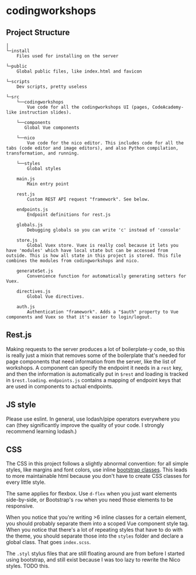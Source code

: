 # codingworkshops

## Project Structure
```
│
└─install
    Files used for installing on the server

└─public
    Global public files, like index.html and favicon

└─scripts
    Dev scripts, pretty useless

└─src
    └──codingworkshops
        Vue code for all the codingworkshops UI (pages, CodeAcademy-like instruction slides).

    └──components
       Global Vue components

    └──nico
        Vue code for the nico editor. This includes code for all the tabs (code editor and image editors), and also Python compilation, transformation, and running.

    └──styles
        Global styles

    main.js
        Main entry point

    rest.js
        Custom REST API request "framework". See below.

    endpoints.js
        Endpoint definitions for rest.js

    globals.js
        Debugging globals so you can write 'c' instead of 'console'

    store.js
        Global Vuex store. Vuex is really cool because it lets you have 'modules' which have local state but can be accessed from outside. This is how all state in this project is stored. This file combines the modules from codingworkshops and nico.

    generateSet.js
        Convenience function for automatically generating setters for Vuex.

    directives.js
        Global Vue directives.

    auth.js
        Authentication "framework". Adds a "$auth" property to Vue components and Vuex so that it's easier to login/logout.
```

## Rest.js
Making requests to the server produces a lot of boilerplate-y code, so this is really just a mixin that removes some of the boilerplate that's needed for page components that need information from the server, like the list of workshops. A component can specify the endpoint it needs in a `rest` key, and then the information is automatically put in `$rest` and loading is tracked in `$rest.loading`. `endpoints.js` contains a mapping of endpoint keys that are used in components to actual endpoints.

## JS style
Please use eslint. In general, use lodash/pipe operators everywhere you can (they significantly improve the quality of your code. I strongly recommend learning lodash.)

## CSS
The CSS in this project follows a slightly abnormal convention: for all simple styles, like margins and font colors, use inline [bootstrap classes](https://getbootstrap.com/docs/4.3/utilities/). This leads to more maintainable html because you don't have to create CSS classes for every little style.

The same applies for flexbox. Use `d-flex` when you just want elements side-by-side, or Bootstrap's `row` when you need those elements to be responsive.

When you notice that you're writing >6 inline classes for a certain element, you should probably separate them into a scoped Vue component style tag. When you notice that there's a lot of repeating styles that have to do with the theme, you should separate those into the `styles` folder and declare a global class. That goes `index.scss`.

The `.styl` stylus files that are still floating around are from before I started using bootstrap, and still exist because I was too lazy to rewrite the Nico styles. TODO this.
